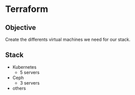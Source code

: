 # Terraform

## Objective

Create the differents virtual machines we need for our stack.

## Stack 

- Kubernetes
    - 5 servers
- Ceph
    - 3 servers
- others